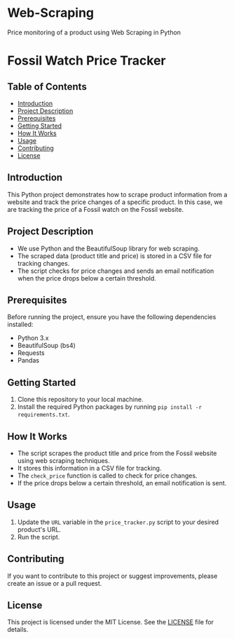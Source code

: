 # Web-Scraping
Price monitoring of a product using Web Scraping in Python

# Fossil Watch Price Tracker

## Table of Contents
- [Introduction](#introduction)
- [Project Description](#project-description)
- [Prerequisites](#prerequisites)
- [Getting Started](#getting-started)
- [How It Works](#how-it-works)
- [Usage](#usage)
- [Contributing](#contributing)
- [License](#license)

## Introduction
This Python project demonstrates how to scrape product information from a website and track the price changes of a specific product. In this case, we are tracking the price of a Fossil watch on the Fossil website.

## Project Description
- We use Python and the BeautifulSoup library for web scraping.
- The scraped data (product title and price) is stored in a CSV file for tracking changes.
- The script checks for price changes and sends an email notification when the price drops below a certain threshold.

## Prerequisites
Before running the project, ensure you have the following dependencies installed:
- Python 3.x
- BeautifulSoup (bs4)
- Requests
- Pandas

## Getting Started
1. Clone this repository to your local machine.
2. Install the required Python packages by running `pip install -r requirements.txt`.

## How It Works
- The script scrapes the product title and price from the Fossil website using web scraping techniques.
- It stores this information in a CSV file for tracking.
- The `check_price` function is called to check for price changes.
- If the price drops below a certain threshold, an email notification is sent.

## Usage
1. Update the `URL` variable in the `price_tracker.py` script to your desired product's URL.
2. Run the script.

## Contributing
If you want to contribute to this project or suggest improvements, please create an issue or a pull request.

## License
This project is licensed under the MIT License. See the [LICENSE](LICENSE) file for details.


